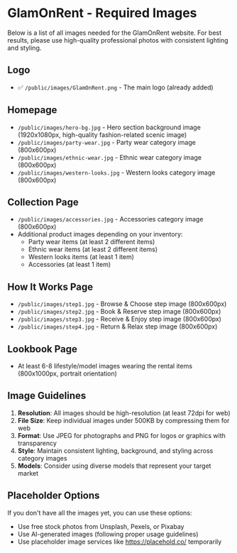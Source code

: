 # GlamOnRent - Required Images

Below is a list of all images needed for the GlamOnRent website. For best results, please use high-quality professional photos with consistent lighting and styling.

## Logo
- ✅ `/public/images/GlamOnRent.png` - The main logo (already added)

## Homepage
- `/public/images/hero-bg.jpg` - Hero section background image (1920x1080px, high-quality fashion-related scenic image)
- `/public/images/party-wear.jpg` - Party wear category image (800x600px)
- `/public/images/ethnic-wear.jpg` - Ethnic wear category image (800x600px)
- `/public/images/western-looks.jpg` - Western looks category image (800x600px)

## Collection Page
- `/public/images/accessories.jpg` - Accessories category image (800x600px)
- Additional product images depending on your inventory:
  - Party wear items (at least 2 different items)
  - Ethnic wear items (at least 2 different items)
  - Western looks items (at least 1 item)
  - Accessories (at least 1 item)

## How It Works Page
- `/public/images/step1.jpg` - Browse & Choose step image (800x600px)
- `/public/images/step2.jpg` - Book & Reserve step image (800x600px)
- `/public/images/step3.jpg` - Receive & Enjoy step image (800x600px)
- `/public/images/step4.jpg` - Return & Relax step image (800x600px)

## Lookbook Page
- At least 6-8 lifestyle/model images wearing the rental items (800x1000px, portrait orientation)

## Image Guidelines
1. **Resolution**: All images should be high-resolution (at least 72dpi for web)
2. **File Size**: Keep individual images under 500KB by compressing them for web
3. **Format**: Use JPEG for photographs and PNG for logos or graphics with transparency
4. **Style**: Maintain consistent lighting, background, and styling across category images
5. **Models**: Consider using diverse models that represent your target market

## Placeholder Options
If you don't have all the images yet, you can use these options:
- Use free stock photos from Unsplash, Pexels, or Pixabay
- Use AI-generated images (following proper usage guidelines)
- Use placeholder image services like https://placehold.co/ temporarily 